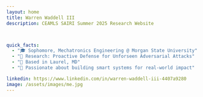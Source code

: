 ```yaml
---
layout: home
title: Warren Waddell III
description: CEAMLS SAIRI Summer 2025 Research Website



quick_facts:
  - "🎓 Sophomore, Mechatronics Engineering @ Morgan State University"
  - "🔬 Research: Proactive Defense for Unforseen Adversarial Attacks"
  - "📍 Based in Laurel, MD"
  - "🚀 Passionate about building smart systems for real-world impact"

linkedin: https://www.linkedin.com/in/warren-waddell-iii-4407a9280
image: /assets/images/me.jpg
---
```

